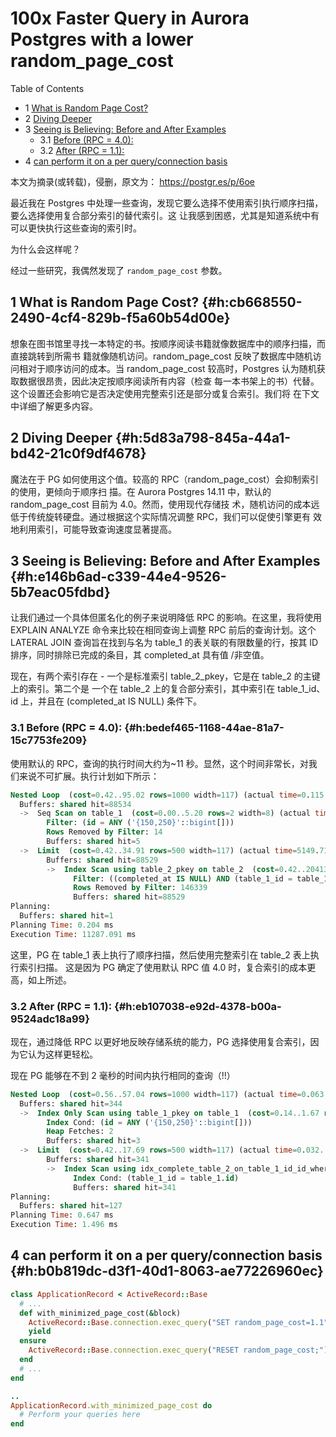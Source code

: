 # 100x Faster Query in Aurora Postgres with a lower random_page_cost


<div class="ox-hugo-toc toc has-section-numbers">

<div class="heading">Table of Contents</div>

- <span class="section-num">1</span> [What is Random Page Cost?](#h:cb668550-2490-4cf4-829b-f5a60b54d00e)
- <span class="section-num">2</span> [Diving Deeper](#h:5d83a798-845a-44a1-bd42-21c0f9df4678)
- <span class="section-num">3</span> [Seeing is Believing: Before and After Examples](#h:e146b6ad-c339-44e4-9526-5b7eac05fdbd)
    - <span class="section-num">3.1</span> [Before (RPC = 4.0):](#h:bedef465-1168-44ae-81a7-15c7753fe209)
    - <span class="section-num">3.2</span> [After (RPC = 1.1):](#h:eb107038-e92d-4378-b00a-9524adc18a99)
- <span class="section-num">4</span> [can perform it on a per query/connection basis](#h:b0b819dc-d3f1-40d1-8063-ae77226960ec)

</div>
<!--endtoc-->


本文为摘录(或转载)，侵删，原文为： https://postgr.es/p/6oe

最近我在 Postgres 中处理一些查询，发现它要么选择不使用索引执行顺序扫描，要么选择使用复合部分索引的替代索引。这
让我感到困惑，尤其是知道系统中有可以更快执行这些查询的索引时。

为什么会这样呢？

经过一些研究，我偶然发现了 `random_page_cost` 参数。


## <span class="section-num">1</span> What is Random Page Cost? {#h:cb668550-2490-4cf4-829b-f5a60b54d00e}

想象在图书馆里寻找一本特定的书。按顺序阅读书籍就像数据库中的顺序扫描，而直接跳转到所需书
籍就像随机访问。random_page_cost 反映了数据库中随机访问相对于顺序访问的成本。当
random_page_cost 较高时，Postgres 认为随机获取数据很昂贵，因此决定按顺序阅读所有内容（检查
每一本书架上的书）代替。这个设置还会影响它是否决定使用完整索引还是部分或复合索引。我们将
在下文中详细了解更多内容。


## <span class="section-num">2</span> Diving Deeper {#h:5d83a798-845a-44a1-bd42-21c0f9df4678}

魔法在于 PG 如何使用这个值。较高的 RPC（random_page_cost）会抑制索引的使用，更倾向于顺序扫
描。在 Aurora Postgres 14.11 中，默认的 random_page_cost 目前为 4.0。然而，使用现代存储技
术，随机访问的成本远低于传统旋转硬盘。通过根据这个实际情况调整 RPC，我们可以促使引擎更有
效地利用索引，可能导致查询速度显著提高。


## <span class="section-num">3</span> Seeing is Believing: Before and After Examples {#h:e146b6ad-c339-44e4-9526-5b7eac05fdbd}

让我们通过一个具体但匿名化的例子来说明降低 RPC 的影响。在这里，我将使用 EXPLAIN ANALYZE
命令来比较在相同查询上调整 RPC 前后的查询计划。这个 LATERAL JOIN 查询旨在找到与名为
table_1 的表关联的有限数量的行，按其 ID 排序，同时排除已完成的条目，其 completed_at 具有值
/非空值。

现在，有两个索引存在 - 一个是标准索引 table_2_pkey，它是在 table_2 的主键上的索引。第二个是
一个在 table_2 上的复合部分索引，其中索引在 table_1_id、id 上，并且在 (completed_at IS NULL)
条件下。


### <span class="section-num">3.1</span> Before (RPC = 4.0): {#h:bedef465-1168-44ae-81a7-15c7753fe209}

使用默认的 RPC，查询的执行时间大约为~11 秒。显然，这个时间非常长，对我们来说不可扩展。执行计划如下所示：

```sql
Nested Loop  (cost=0.42..95.02 rows=1000 width=117) (actual time=0.115..11286.991 rows=1000 loops=1)
  Buffers: shared hit=88534
  ->  Seq Scan on table_1  (cost=0.00..5.20 rows=2 width=8) (actual time=0.017..0.023 rows=2 loops=1)
        Filter: (id = ANY ('{150,250}'::bigint[]))
        Rows Removed by Filter: 14
        Buffers: shared hit=5
  ->  Limit  (cost=0.42..34.91 rows=500 width=117) (actual time=5149.715..5643.379 rows=500 loops=2)
        Buffers: shared hit=88529
        ->  Index Scan using table_2_pkey on table_2  (cost=0.42..20413.13 rows=295949 width=117) (actual time=5149.713..5643.321 rows=500 loops=2)
              Filter: ((completed_at IS NULL) AND (table_1_id = table_1.id))
              Rows Removed by Filter: 146339
              Buffers: shared hit=88529
Planning:
  Buffers: shared hit=1
Planning Time: 0.204 ms
Execution Time: 11287.091 ms

```

这里，PG 在 table_1 表上执行了顺序扫描，然后使用完整索引在 table_2 表上执行索引扫描。
这是因为 PG 确定了使用默认 RPC 值 4.0 时，复合索引的成本更高，如上所述。


### <span class="section-num">3.2</span> After (RPC = 1.1): {#h:eb107038-e92d-4378-b00a-9524adc18a99}

现在，通过降低 RPC 以更好地反映存储系统的能力，PG 选择使用复合索引，因为它认为这样更轻松。

现在 PG 能够在不到 2 毫秒的时间内执行相同的查询（!!）

```sql
Nested Loop  (cost=0.56..57.04 rows=1000 width=117) (actual time=0.063..1.401 rows=1000 loops=1)
  Buffers: shared hit=344
  ->  Index Only Scan using table_1_pkey on table_1  (cost=0.14..1.67 rows=2 width=8) (actual time=0.013..0.017 rows=2 loops=1)
        Index Cond: (id = ANY ('{150,250}'::bigint[]))
        Heap Fetches: 2
        Buffers: shared hit=3
  ->  Limit  (cost=0.42..17.69 rows=500 width=117) (actual time=0.032..0.585 rows=500 loops=2)
        Buffers: shared hit=341
        ->  Index Scan using idx_complete_table_2_on_table_1_id_id_where_completed_at_is_nul on table_2  (cost=0.42..10022.74 rows=290287 width=117) (actual time=0.030..0.531 rows=500 loops=2)
              Index Cond: (table_1_id = table_1.id)
              Buffers: shared hit=341
Planning:
  Buffers: shared hit=127
Planning Time: 0.647 ms
Execution Time: 1.496 ms


```


## <span class="section-num">4</span> can perform it on a per query/connection basis {#h:b0b819dc-d3f1-40d1-8063-ae77226960ec}

```ruby
class ApplicationRecord < ActiveRecord::Base
  # ...
  def with_minimized_page_cost(&block)
    ActiveRecord::Base.connection.exec_query("SET random_page_cost=1.1")
    yield
  ensure
    ActiveRecord::Base.connection.exec_query("RESET random_page_cost;")
  end
  # ...
end

..
ApplicationRecord.with_minimized_page_cost do
  # Perform your queries here
end

```

